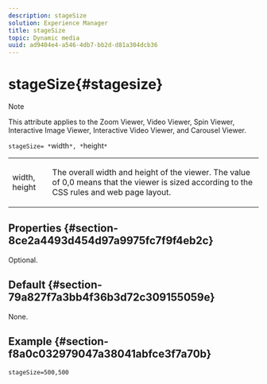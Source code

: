 ```yaml
---
description: stageSize
solution: Experience Manager
title: stageSize
topic: Dynamic media
uuid: ad9404e4-a546-4db7-bb2d-d81a304dcb36
---
```


# stageSize{#stagesize}

>[!NOTE]
>
>This attribute applies to the Zoom Viewer, Video Viewer, Spin Viewer, Interactive Image Viewer, Interactive Video Viewer, and Carousel Viewer.

`stageSize= *`width`*, *`height`*`

<table id="table_0070E5402099428DBEA2A900CADB2BAA"> 
 <tbody> 
  <tr> 
   <td colname="col1"> <p><span class="codeph"> <span class="varname"> width</span>,<span class="varname"> height</span></span> </p> </td> 
   <td colname="col2"> <p> The overall width and height of the viewer. The value of <span class="codeph"> 0,0</span> means that the viewer is sized according to the CSS rules and web page layout. </p> </td> 
  </tr> 
 </tbody> 
</table>

## Properties {#section-8ce2a4493d454d97a9975fc7f9f4eb2c}

Optional.

## Default {#section-79a827f7a3bb4f36b3d72c309155059e}

None.

## Example {#section-f8a0c032979047a38041abfce3f7a70b}

`stageSize=500,500` 
